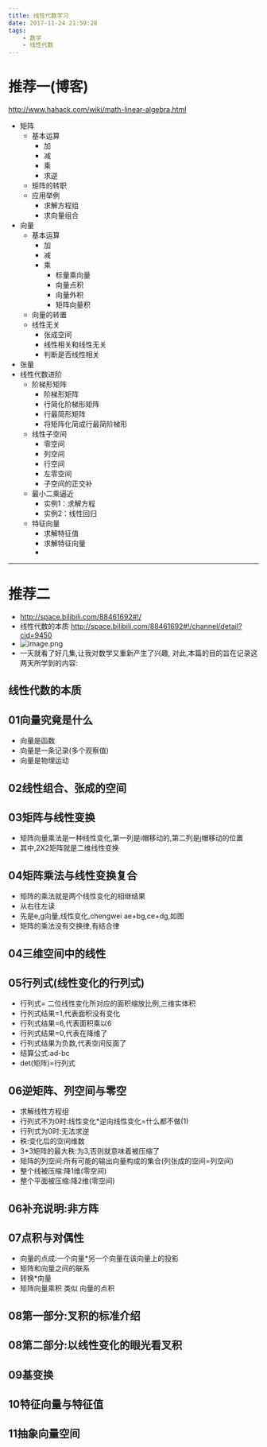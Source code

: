 ```yaml
---
title: 线性代数学习
date: 2017-11-24 21:59:28
tags:
    - 数学
    - 线性代数
---
```

# 推荐一(博客)
http://www.hahack.com/wiki/math-linear-algebra.html

- 矩阵
    + 基本运算
        * 加
        * 减
        * 乘
        * 求逆
    + 矩阵的转职
    + 应用举例
        * 求解方程组
        * 求向量组合
- 向量
    + 基本运算
        * 加
        * 减
        * 乘
            - 标量乘向量
            - 向量点积
            - 向量外积
            - 矩阵向量积
    + 向量的转置
    + 线性无关
        * 张成空间
        * 线性相关和线性无关
        * 判断是否线性相关
- 张量
- 线性代数进阶
    + 阶梯形矩阵
        * 阶梯形矩阵
        * 行简化阶梯形矩阵
        * 行最简形矩阵
        * 将矩阵化简成行最简阶梯形
    + 线性子空间
        * 零空间
        * 列空间
        * 行空间
        * 左零空间
        * 子空间的正交补
    + 最小二乘逼近
        * 实例1：求解方程
        * 实例2：线性回归
    + 特征向量
        * 求解特征值
        * 求解特征向量
        * 

----------------------------

# 推荐二
- http://space.bilibili.com/88461692#!/
- 线性代数的本质 http://space.bilibili.com/88461692#!/channel/detail?cid=9450
- ![image.png](http://pic.victor123.cn/17-11-24/78104007.jpg)
- 一天就看了好几集,让我对数学又重新产生了兴趣, 对此,本篇的目的旨在记录这两天所学到的内容:

## 线性代数的本质
## 01向量究竟是什么
- 向量是函数
- 向量是一条记录(多个观察值)
- 向量是物理运动

## 02线性组合、张成的空间
## 03矩阵与线性变换
- 矩阵向量乘法是一种线性变化,第一列是i帽移动的,第二列是j帽移动的位置
- 其中,2X2矩阵就是二维线性变换

## 04矩阵乘法与线性变换复合
- 矩阵的乘法就是两个线性变化的相继结果
- 从右往左读
- 先是e,g向量,线性变化,chengwei ae+bg,ce+dg,如图
- 矩阵的乘法没有交换律,有结合律

## 04三维空间中的线性
## 05行列式(线性变化的行列式)
- 行列式= 二位线性变化所对应的面积缩放比例,三维实体积
- 行列式结果=1,代表面积没有变化
- 行列式结果=6,代表面积乘以6
- 行列式结果=0,代表在降维了
- 行列式结果为负数,代表空间反面了
- 结算公式:ad-bc
- det(矩阵)=行列式


## 06逆矩阵、列空间与零空
- 求解线性方程组
- 行列式不为0时:线性变化*逆向线性变化=什么都不做(1)
- 行列式为0时:无法求逆
- 秩:变化后的空间维数
- 3*3矩阵的最大秩:为3,否则就意味着被压缩了
- 矩阵的列空间:所有可能的输出向量构成的集合(列张成的空间=列空间)
- 整个线被压缩:降1维(零空间)
- 整个平面被压缩:降2维(零空间)

## 06补充说明:非方阵
## 07点积与对偶性
- 向量的点成:一个向量*另一个向量在该向量上的投影
- 矩阵和向量之间的联系
- 转换*向量
- 矩阵向量乘积 类似 向量的点积

## 08第一部分:叉积的标准介绍
## 08第二部分:以线性变化的眼光看叉积
## 09基变换
## 10特征向量与特征值
## 11抽象向量空间

